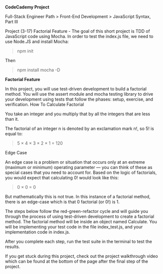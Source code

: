 **CodeCademy Project**

Full-Stack Engineer Path > Front-End Development > JavaScript Syntax, Part III

Project (3-17) Factorial Feature - The goal of this short project is TDD of JavaScript code using Mocha.
In order to test the index.js file, we need to use Node.JS and install Mocha:

> npm init

Then

> npm install mocha -D
    
**Factorial Feature**

In this project, you will use test-driven development to build a factorial method. You will use the assert module and mocha testing library to drive your development using tests that follow the phases: setup, exercise, and verification.
How To Calculate Factorial

You take an integer and you multiply that by all the integers that are less than it.

The factorial of an integer n is denoted by an exclamation mark n!, so 5! is equal to:

> 5 × 4 × 3 × 2 × 1 = 120

Edge Case

An edge case is a problem or situation that occurs only at an extreme (maximum or minimum) operating parameter — you can think of these as special cases that you need to account for. Based on the logic of factorials, you would expect that calculating 0! would look like this:

> 0 × 0 = 0

But mathematically this is not true. In this instance of a factorial method, there is an edge-case which is that 0 factorial (or 0!) is 1.

The steps below follow the red-green-refactor cycle and will guide you through the process of using test-driven development to create a factorial method. The factorial method will be inside an object named Calculate. You will be implementing your test code in the file index_test.js, and your implementation code in index.js.

After you complete each step, run the test suite in the terminal to test the results.

If you get stuck during this project, check out the project walkthrough video which can be found at the bottom of the page after the final step of the project.
